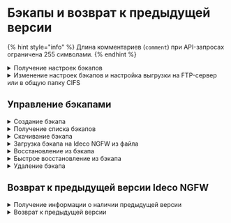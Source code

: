 # Бэкапы и возврат к предыдущей версии

{% hint style="info" %}
Длина комментариев (`comment`) при API-запросах ограничена 255 символами.
{% endhint %}

<details>
<summary>Получение настроек бэкапов</summary>

```
GET /backup/settings
```

**Ответ на успешный запрос:**

```json5
{
   "common": {
      "hour": "integer",
      "rotate": "weekly" | "monthly"
   },
   "ftp": {
      "enabled": "boolean",
      "server": "string",
      "login": "string",
      "password": "string",
      "remote_dir": "string"
   },
   "cifs": {
      "enabled": "boolean",
      "server": "string",
      "login": "string",
      "password": "string",
      "remote_dir": "string"
   }
}
```

* `common` - общие настройки бэкапов;
  * `hour` - час, в который делается автоматический бэкап, число от 0 до
    23;
  * `rotate` - удалять бэкапы старше недели (`weekly`) или месяца (`monthly`).
* `ftp` - настройки выгрузки бэкапов на FTP:
  * `enabled` - если `true`, то выгрузка включена, `false` - выключена;
  * `server` - адрес сервера, валидный домен или IP-адрес;
  * `login` - логин, не пустая строка;
  * `password` - пароль, не пустая строка, до 42 символов;
  * `remote_dir` - удаленный каталог, не пустая строка.
* `cifs` - настройки выгрузки бэкапов в общую папку CIFS:
  * `enabled` - если `true`, то выгрузка включена, `false` - выключена;
  * `server` - адрес сервера, валидный домен или IP-адрес;
  * `login` - логин, не пустая строка;
  * `password` - пароль, не пустая строка, до 42 символов;
  * `remote_dir` - удаленный каталог, не пустая строка.

</details>

<details>
<summary>Изменение настроек бэкапов и настройка выгрузки на FTP-сервер или в общую папку CIFS</summary>

```
PUT /backup/settings
```

**Json-тело запроса:**

```json5
{
   "common": {
      "hour": "integer",
      "rotate": "weekly | monthly"
   },
   "ftp": {
      "enabled": "boolean",
      "server": "string",
      "login": "string",
      "password": "string",
      "remote_dir": "string"
   },
   "cifs": {
      "enabled": "boolean",
      "server": "string",
      "login": "string",
      "password": "string",
      "remote_dir": "string"
   }
}
```

* `common` - общие настройки бекапов:
  * `hour` - час, в который делается автоматический бекап, число от 0 до 23;
  * `rotate` - удалять бекапы старше недели (`weekly`) или месяца (`monthly`).
* `ftp` - настройки выгрузки бекапов на FTP:
  * `enabled` - если `true`, то выгрузка включена, `false` - выключена;
  * `server` - адрес сервера, валидный домен или IP-адрес;
  * `login` - логин, не пустая строка;
  * `password` - пароль, не пустая строка, до 42 символов;
  * `remote_dir` - удаленный каталог, не пустая строка.
* `cifs` - настройки выгрузки бекапов в общую папку CIFS:
  * `enabled` - если `true`, то выгрузка включена, `false` - выключена;
  * `server` - адрес сервера, валидный домен или IP-адрес;
  * `login` - логин, не пустая строка;
  * `password` - пароль, не пустая строка, до 42 символов;
  * `remote_dir` - удаленный каталог, не пустая строка.

**Ответ на успешный запрос:** 200 OK

</details>

## Управление бэкапами

<details>
<summary>Создание бэкапа</summary>

```
POST /backup/backups
```

**Json-тело запроса:**

```json5
{
   "comment": "string"
}
```

* `comment` - комментарий, произвольный текст.

**Ответ на успешный запрос:**

```json5
{
    "id": "string"
}
```

* `id` - идентификатор бэкапа.

</details>

<details>
<summary>Получение списка бэкапов</summary>

```
GET /backup/backups
```

**Ответ на успешный запрос:**

```json5
[
   {
      "id": "string",
      "version": {
         "major": "integer",
         "minor": "integer",
         "build": "integer",
         "timestamp": "integer",
         "vendor": "Ideco",
         "product": "UTM" | "CC",
         "kind": "FSTEK" | "VPP" | "STANDARD" | "BPF",
         "release_type": "release" | "beta" | "devel"
      },
      "timestamp": "float",
      "comment": "string",
      "md5": "string",
      "size": "integer",
      "fast_restore_allowed": "boolean"
   }
...
]
```

* `id` - идентификатор бэкапа;
* `version` - версия системы:
  * `major` - мажорный номер версии;
  * `minor` - минорный номер версии;
  * `build` - номер сборки;
  * `timestamp` - время выхода версии;
  * `vendor` - вендор ("Ideco");
  * `product` - код продукта;
  * `kind` - вид продукта;
  * `release_type` - тип релиза;
* `timestamp` - дата/время создания бэкапа в формате UNIX timestamp;
* `comment` - комментарий, произвольный текст;
* `md5` - контрольная сумма файла бэкапа (`data.tar`);
* `size` - размер бэкапа, байт;
* `fast_restore_allowed` - можно ли выполнить быстрое восстановление из данного бэкапа (версия идентична системной).

</details>

<details>
<summary>Скачивание бэкапа</summary>

```
GET /backup/download/<id бэкапа>
```

**Ответ на успешный запрос:** тело бэкапа.

</details>

<details>
<summary>Загрузка бэкапа на Ideco NGFW из файла</summary>

```
POST /backup/upload
```

Используйте стандартный POST-запрос на загрузку файла. Название поля в форме должно
быть `backup_file`.

**Ответ на успешный запрос:**

```json5
{
   "id": "string"
}
```

* `id` - идентификатор бэкапа.

</details>

<details>
<summary>Восстановление из бэкапа</summary>

```
POST /backup/backups/<id бэкапа>/apply
```

**Ответ на успешный запрос:** 200 OK

</details>

<details>
<summary>Быстрое восстановление из бэкапа</summary>

```
POST /backup/backups/<id бэкапа>/apply/fast
```

**Ответ на успешный запрос:** 200 OK

</details>

<details>
<summary>Удаление бэкапа</summary>

```
DELETE /backup/backups/<id бэкапа>
```

**Ответ на успешный запрос:** 200 OK

</details>

## Возврат к предыдущей версии Ideco NGFW

<details>
<summary>Получение информации о наличии предыдущей версии</summary>

```
GET /system_management/change_sys_root
```

**Ответ на успешный запрос:**

```json5
{
   "previous_version": {
      "major": "integer",
      "minor": "integer",
      "build": "integer",
      "timestamp": "integer",
      "vendor": "string",
      "product": "UTM" | "CC",
      "kind": "FSTEK" | "NGFW-FSTEK" | "VPP" | "STANDARD" | "BPF",
      "release_type": "release" | "beta" | "devel"
   }
}
```

* `major` - мажорный номер версии;
* `minor` - минорный номер версии;
* `build` - номер сборки;
* `timestamp` - время сборки версии в формате UNIX timestamp;
* `vendor` - вендор продукта. Значения могут быть произвольными;
* `product` - название продукта;
* `kind` - вид продукта;
* `release_type` - тип редакции.

Если предыдущей версии не было, то значение поля `previous_version` будет `null`.

</details>

<details>
<summary>Возврат к предыдущей версии</summary>

```
POST /system_management/change_sys_root
```

**Json-тело запроса:**

```json5
{
   "version": {
      "major": "integer",
      "minor": "integer",
      "build": "integer",
      "timestamp": "integer",
      "vendor": "string",
      "product": "UTM" | "CC",
      "kind": "FSTEK" | "NGFW-FSTEK" | "VPP" | "STANDARD" | "BPF",
      "release_type": "release" | "beta" | "devel"
   }
}
```

* `major` - мажорный номер версии;
* `minor` - минорный номер версии;
* `build` - номер сборки;
* `timestamp` - время сборки версии в формате UNIX timestamp;
* `vendor` - вендор продукта. Значения могут быть произвольными;
* `product` - название продукта;
* `kind` - вид продукта;
* `release_type` - тип редакции.

**Ответ на успешный запрос:** 200 OK

</details>